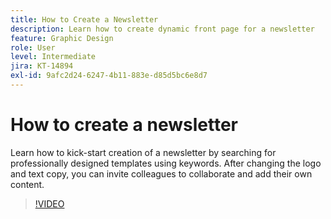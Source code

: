 ```yaml
---
title: How to Create a Newsletter
description: Learn how to create dynamic front page for a newsletter
feature: Graphic Design
role: User
level: Intermediate
jira: KT-14894
exl-id: 9afc2d24-6247-4b11-883e-d85d5bc6e8d7
---
```

# How to create a newsletter

Learn how to kick-start creation of a newsletter by searching for professionally designed templates using keywords. After changing the logo and text copy, you can invite colleagues to collaborate and add their own content.

>[!VIDEO](https://video.tv.adobe.com/v/3427120?quality=12&learn=on&hidetitle=true)
